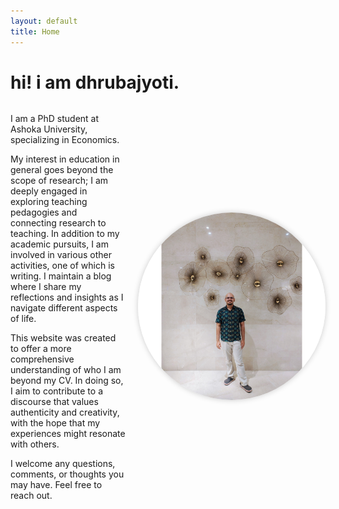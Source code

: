 ```yaml
---
layout: default
title: Home
---
```

# hi! i am dhrubajyoti.

<div style="display: flex; align-items: center; justify-content: space-between; flex-wrap: wrap;">

<div style="flex: 1; margin-right: 20px;">

I am a PhD student at Ashoka University, specializing in Economics.

My interest in education in general goes beyond the scope of research; I am deeply engaged in exploring teaching pedagogies and connecting research to teaching. In addition to my academic pursuits, I am involved in various other activities, one of which is writing. I maintain a blog where I share my reflections and insights as I navigate different aspects of life.

This website was created to offer a more comprehensive understanding of who I am beyond my CV. In doing so, I aim to contribute to a discourse that values authenticity and creativity, with the hope that my experiences might resonate with others.

I welcome any questions, comments, or thoughts you may have. Feel free to reach out.

</div>

<div style="flex: 0 0 300px; text-align: center;">

<img src="/assets/images/My_photo.jpg" alt="My Photo" style="width: 100%; height: auto; border-radius: 50%; box-shadow: 0 0 10px rgba(0, 0, 0, 0.2);">

</div>

</div>

